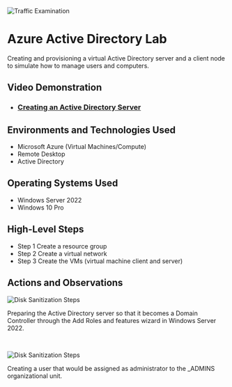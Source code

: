 
<img src="https://cdn-dclcg.nitrocdn.com/aNyVSmoYXSpfREUtzauWNnIBSBYijKrg/assets/images/optimized/rev-4abf37a/www.crmjetty.com/wp-content/uploads/2021/06/How_to_Register_Azure_Active_Directory_App_for_oAuth-1.jpg" alt="Traffic Examination"/>


<h1>Azure Active Directory Lab</h1>
Creating and provisioning a virtual Active Directory server and a client node to simulate how to manage users and computers. <br />


<h2>Video Demonstration</h2>

- ### [Creating an Active Directory Server](https://youtu.be/DgsACqS5gqk)

<h2>Environments and Technologies Used</h2>

- Microsoft Azure (Virtual Machines/Compute)
- Remote Desktop
- Active Directory

<h2>Operating Systems Used </h2>

- Windows Server 2022 
- Windows 10 Pro

<h2>High-Level Steps</h2>

- Step 1 Create a resource group 
- Step 2 Create a virtual network
- Step 3 Create the VMs (virtual machine client and server)


<h2>Actions and Observations</h2>

<p>
<img src="https://github.com/dhazard505/Active-Director-Lab/assets/73792669/4dc5da90-99ee-4cdc-976a-97e371b7e0a6" alt="Disk Sanitization Steps"/>
</p>
<p>
Preparing the Active Directory server so that it becomes a Domain Controller through the Add Roles and features wizard in Windows Server 2022.
</p>
<br />

<p>
<img src="https://github.com/dhazard505/Active-Directory-Lab/assets/73792669/3dc0970e-c435-42e2-a54d-34f2ac11636a" alt="Disk Sanitization Steps"/>
</p>
<p>
Creating a user that would be assigned as administrator to the _ADMINS organizational unit.
</p>
<br />

